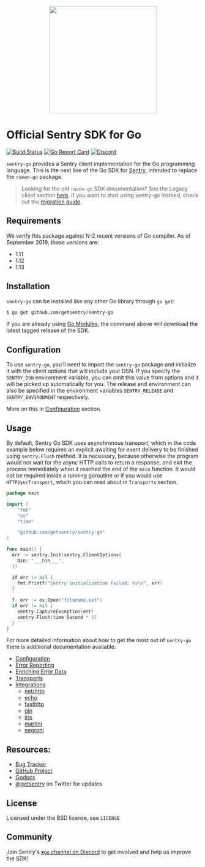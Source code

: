 <p align="center">
  <a href="https://sentry.io" target="_blank" align="center">
    <img src="https://sentry-brand.storage.googleapis.com/sentry-logo-black.png" width="280">
  </a>
  <br />
</p>

# Official Sentry SDK for Go

[![Build Status](https://travis-ci.com/getsentry/sentry-go.svg?branch=master)](https://travis-ci.com/getsentry/sentry-go)
[![Go Report Card](https://goreportcard.com/badge/github.com/getsentry/sentry-go)](https://goreportcard.com/report/github.com/getsentry/sentry-go)
[![Discord](https://img.shields.io/discord/621778831602221064)](https://discord.gg/Ww9hbqr)

`sentry-go` provides a Sentry client implementation for the Go programming language. This is the next line of the Go SDK for [Sentry](https://sentry.io/), intended to replace the `raven-go` package.

> Looking for the old `raven-go` SDK documentation? See the Legacy client section [here](https://docs.sentry.io/clients/go/).
> If you want to start using sentry-go instead, check out the [migration guide](https://docs.sentry.io/platforms/go/migration/).

## Requirements

We verify this package against N-2 recent versions of Go compiler. As of September 2019, those versions are:

* 1.11
* 1.12
* 1.13

## Installation

`sentry-go` can be installed like any other Go library through `go get`:

```bash
$ go get github.com/getsentry/sentry-go
```

If you are already using [Go Modules](https://blog.golang.org/using-go-modules),
the command above will download the latest tagged release of the SDK.

## Configuration

To use `sentry-go`, you’ll need to import the `sentry-go` package and initialize it with the client options that will include your DSN. If you specify the `SENTRY_DSN` environment variable, you can omit this value from options and it will be picked up automatically for you. The release and environment can also be specified in the environment variables `SENTRY_RELEASE` and `SENTRY_ENVIRONMENT` respectively.

More on this in [Configuration](https://docs.sentry.io/platforms/go/config/) section.

## Usage

By default, Sentry Go SDK uses asynchronous transport, which in the code example below requires an explicit awaiting for event delivery to be finished using `sentry.Flush` method. It is necessary, because otherwise the program would not wait for the async HTTP calls to return a response, and exit the process immediately when it reached the end of the `main` function. It would not be required inside a running goroutine or if you would use `HTTPSyncTransport`, which you can read about in `Transports` section.

```go
package main

import (
    "fmt"
    "os"
    "time"

    "github.com/getsentry/sentry-go"
)

func main() {
  err := sentry.Init(sentry.ClientOptions{
    Dsn: "___DSN___",
  })

  if err != nil {
    fmt.Printf("Sentry initialization failed: %v\n", err)
  }
  
  f, err := os.Open("filename.ext")
  if err != nil {
    sentry.CaptureException(err)
    sentry.Flush(time.Second * 5)
  }
}
```

For more detailed information about how to get the most out of `sentry-go` there is additional documentation available:

- [Configuration](https://docs.sentry.io/platforms/go/config)
- [Error Reporting](https://docs.sentry.io/error-reporting/quickstart?platform=go)
- [Enriching Error Data](https://docs.sentry.io/enriching-error-data/context?platform=go)
- [Transports](https://docs.sentry.io/platforms/go/transports)
- [Integrations](https://docs.sentry.io/platforms/go/integrations)
  - [net/http](https://docs.sentry.io/platforms/go/http)
  - [echo](https://docs.sentry.io/platforms/go/echo)
  - [fasthttp](https://docs.sentry.io/platforms/go/fasthttp)
  - [gin](https://docs.sentry.io/platforms/go/gin)
  - [iris](https://docs.sentry.io/platforms/go/iris)
  - [martini](https://docs.sentry.io/platforms/go/martini)
  - [negroni](https://docs.sentry.io/platforms/go/negroni)

## Resources:

- [Bug Tracker](https://github.com/getsentry/sentry-go/issues)
- [GitHub Project](https://github.com/getsentry/sentry-go)
- [Godocs](https://godoc.org/github.com/getsentry/sentry-go)
- [@getsentry](https://twitter.com/getsentry) on Twitter for updates

## License

Licensed under the BSD license, see `LICENSE`

## Community

Join Sentry's [`#go` channel on Discord](https://discord.gg/Ww9hbqr) to get involved and help us improve the SDK!
